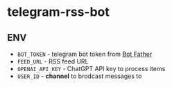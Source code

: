 # telegram-rss-bot

## ENV

- `BOT_TOKEN` - telegram bot token from [Bot Father](t.me/BotFather)
- `FEED_URL` - RSS feed URL
- `OPENAI_API_KEY` - ChatGPT API key to process items
- `USER_ID` - **channel** to brodcast messages to
